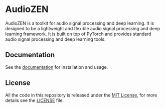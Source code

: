 # AudioZEN

AudioZEN is a toolkit for audio signal processing and deep learning. It is designed to be a lightweight and flexible audio signal processing and deep learning framework. It is built on top of PyTorch and provides standard audio signal processing and deep learning tools.

## Documentation

See the [documentation](https://haoxiangsnr.github.io/audiozen/) for installation and usage.

## License

All the code in this repository is released under the [MIT License](https://opensource.org/licenses/MIT), for more details see the [LICENSE](LICENSE) file.
